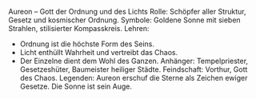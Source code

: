 Aureon – Gott der Ordnung und des Lichts
Rolle: Schöpfer aller Struktur, Gesetz und kosmischer Ordnung.
Symbole: Goldene Sonne mit sieben Strahlen, stilisierter Kompasskreis.
Lehren:
- Ordnung ist die höchste Form des Seins.
- Licht enthüllt Wahrheit und vertreibt das Chaos.
- Der Einzelne dient dem Wohl des Ganzen.
Anhänger: Tempelpriester, Gesetzeshüter, Baumeister heiliger Städte.
Feindschaft: Vorthur, Gott des Chaos.
Legenden: Aureon erschuf die Sterne als Zeichen ewiger Gesetze. Die Sonne ist sein Auge.
